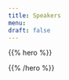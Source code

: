 ```yaml
---
title: Speakers
menu:
draft: false
---
```


{{% hero %}}
<!-- TODO: filter and search -->
{{% /hero %}}


